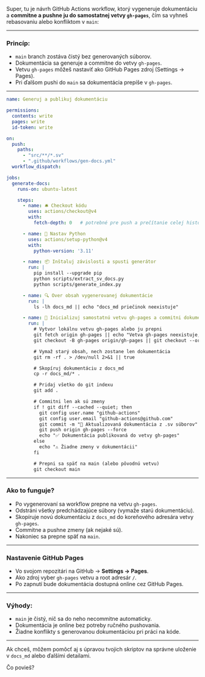 Super, tu je návrh GitHub Actions workflow, ktorý vygeneruje dokumentáciu a **commitne a pushne ju do samostatnej vetvy `gh-pages`**, čím sa vyhneš rebasovaniu alebo konfliktom v `main`:

---

### Princíp:

* `main` branch zostáva čistý bez generovaných súborov.
* Dokumentácia sa generuje a commitne do vetvy `gh-pages`.
* Vetvu `gh-pages` môžeš nastaviť ako GitHub Pages zdroj (Settings → Pages).
* Pri ďalšom pushi do `main` sa dokumentácia prepíše v `gh-pages`.

---

```yaml
name: Generuj a publikuj dokumentáciu

permissions:
  contents: write
  pages: write
  id-token: write

on:
  push:
    paths:
      - "src/**/*.sv"
      - ".github/workflows/gen-docs.yml"
  workflow_dispatch:

jobs:
  generate-docs:
    runs-on: ubuntu-latest

    steps:
      - name: 🛎️ Checkout kódu
        uses: actions/checkout@v4
        with:
          fetch-depth: 0   # potrebné pre push a prečítanie celej histórie

      - name: 🐍 Nastav Python
        uses: actions/setup-python@v4
        with:
          python-version: '3.11'

      - name: 📦 Inštaluj závislosti a spusti generátor
        run: |
          pip install --upgrade pip
          python scripts/extract_sv_docs.py
          python scripts/generate_index.py

      - name: 🔍 Over obsah vygenerovanej dokumentácie
        run: |
          ls -lh docs_md || echo "docs_md priečinok neexistuje"

      - name: 📝 Inicializuj samostatnú vetvu gh-pages a commitni dokumentáciu
        run: |
          # Vytvor lokálnu vetvu gh-pages alebo ju prepni
          git fetch origin gh-pages || echo "Vetva gh-pages neexistuje, vytvorí sa nová"
          git checkout -B gh-pages origin/gh-pages || git checkout --orphan gh-pages

          # Vymaž starý obsah, nech zostane len dokumentácia
          git rm -rf . > /dev/null 2>&1 || true

          # Skopíruj dokumentáciu z docs_md
          cp -r docs_md/* .

          # Pridaj všetko do git indexu
          git add .

          # Commitni len ak sú zmeny
          if ! git diff --cached --quiet; then
            git config user.name "github-actions"
            git config user.email "github-actions@github.com"
            git commit -m "📝 Aktualizovaná dokumentácia z .sv súborov"
            git push origin gh-pages --force
            echo "✅ Dokumentácia publikovaná do vetvy gh-pages"
          else
            echo "⚠️ Žiadne zmeny v dokumentácii"
          fi

          # Prepni sa späť na main (alebo pôvodnú vetvu)
          git checkout main
```

---

### Ako to funguje?

* Po vygenerovaní sa workflow prepne na vetvu `gh-pages`.
* Odstráni všetky predchádzajúce súbory (vymaže starú dokumentáciu).
* Skopíruje novú dokumentáciu z `docs_md` do koreňového adresára vetvy `gh-pages`.
* Commitne a pushne zmeny (ak nejaké sú).
* Nakoniec sa prepne späť na `main`.

---

### Nastavenie GitHub Pages

* Vo svojom repozitári na GitHub → **Settings → Pages**.
* Ako zdroj vyber `gh-pages` vetvu a root adresár `/`.
* Po zapnutí bude dokumentácia dostupná online cez GitHub Pages.

---

### Výhody:

* `main` je čistý, nič sa do neho necommitne automaticky.
* Dokumentácia je online bez potreby ručného pushovania.
* Žiadne konflikty s generovanou dokumentáciou pri práci na kóde.

---

Ak chceš, môžem pomôcť aj s úpravou tvojich skriptov na správne uloženie v `docs_md` alebo ďalšími detailami.

Čo povieš?

